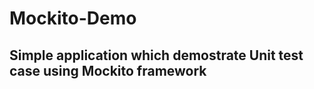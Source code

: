 # Mockito-Demo

Simple application which demostrate Unit test case using Mockito framework
------------------------------------------------------------------------------

